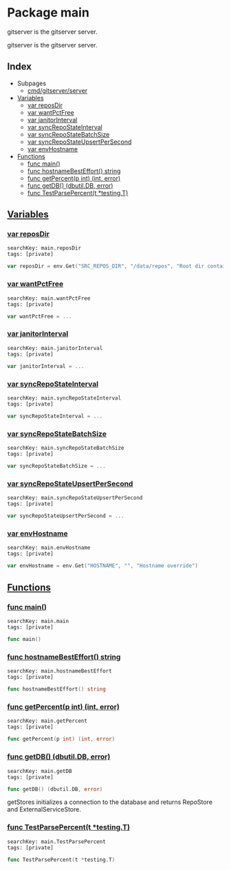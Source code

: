 # Package main

gitserver is the gitserver server. 

gitserver is the gitserver server. 

## Index

* Subpages
  * [cmd/gitserver/server](gitserver/server.md)
* [Variables](#var)
    * [var reposDir](#reposDir)
    * [var wantPctFree](#wantPctFree)
    * [var janitorInterval](#janitorInterval)
    * [var syncRepoStateInterval](#syncRepoStateInterval)
    * [var syncRepoStateBatchSize](#syncRepoStateBatchSize)
    * [var syncRepoStateUpsertPerSecond](#syncRepoStateUpsertPerSecond)
    * [var envHostname](#envHostname)
* [Functions](#func)
    * [func main()](#main)
    * [func hostnameBestEffort() string](#hostnameBestEffort)
    * [func getPercent(p int) (int, error)](#getPercent)
    * [func getDB() (dbutil.DB, error)](#getDB)
    * [func TestParsePercent(t *testing.T)](#TestParsePercent)


## <a id="var" href="#var">Variables</a>

### <a id="reposDir" href="#reposDir">var reposDir</a>

```
searchKey: main.reposDir
tags: [private]
```

```Go
var reposDir = env.Get("SRC_REPOS_DIR", "/data/repos", "Root dir containing repos.")
```

### <a id="wantPctFree" href="#wantPctFree">var wantPctFree</a>

```
searchKey: main.wantPctFree
tags: [private]
```

```Go
var wantPctFree = ...
```

### <a id="janitorInterval" href="#janitorInterval">var janitorInterval</a>

```
searchKey: main.janitorInterval
tags: [private]
```

```Go
var janitorInterval = ...
```

### <a id="syncRepoStateInterval" href="#syncRepoStateInterval">var syncRepoStateInterval</a>

```
searchKey: main.syncRepoStateInterval
tags: [private]
```

```Go
var syncRepoStateInterval = ...
```

### <a id="syncRepoStateBatchSize" href="#syncRepoStateBatchSize">var syncRepoStateBatchSize</a>

```
searchKey: main.syncRepoStateBatchSize
tags: [private]
```

```Go
var syncRepoStateBatchSize = ...
```

### <a id="syncRepoStateUpsertPerSecond" href="#syncRepoStateUpsertPerSecond">var syncRepoStateUpsertPerSecond</a>

```
searchKey: main.syncRepoStateUpsertPerSecond
tags: [private]
```

```Go
var syncRepoStateUpsertPerSecond = ...
```

### <a id="envHostname" href="#envHostname">var envHostname</a>

```
searchKey: main.envHostname
tags: [private]
```

```Go
var envHostname = env.Get("HOSTNAME", "", "Hostname override")
```

## <a id="func" href="#func">Functions</a>

### <a id="main" href="#main">func main()</a>

```
searchKey: main.main
tags: [private]
```

```Go
func main()
```

### <a id="hostnameBestEffort" href="#hostnameBestEffort">func hostnameBestEffort() string</a>

```
searchKey: main.hostnameBestEffort
tags: [private]
```

```Go
func hostnameBestEffort() string
```

### <a id="getPercent" href="#getPercent">func getPercent(p int) (int, error)</a>

```
searchKey: main.getPercent
tags: [private]
```

```Go
func getPercent(p int) (int, error)
```

### <a id="getDB" href="#getDB">func getDB() (dbutil.DB, error)</a>

```
searchKey: main.getDB
tags: [private]
```

```Go
func getDB() (dbutil.DB, error)
```

getStores initializes a connection to the database and returns RepoStore and ExternalServiceStore. 

### <a id="TestParsePercent" href="#TestParsePercent">func TestParsePercent(t *testing.T)</a>

```
searchKey: main.TestParsePercent
tags: [private]
```

```Go
func TestParsePercent(t *testing.T)
```

